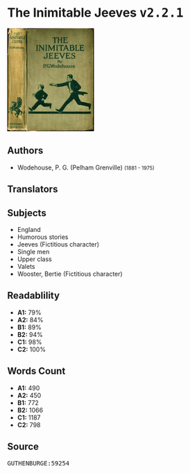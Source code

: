 # The Inimitable Jeeves <kbd>v2.2.1</kbd>

![](./cover.medium.jpg "")

## Authors


 - Wodehouse, P. G. (Pelham Grenville) <small>(1881 - 1975)</small>

## Translators



## Subjects


 - England
 - Humorous stories
 - Jeeves (Fictitious character)
 - Single men
 - Upper class
 - Valets
 - Wooster, Bertie (Fictitious character)

## Readablility


 - **A1:** 79%
 - **A2:** 84%
 - **B1:** 89%
 - **B2:** 94%
 - **C1:** 98%
 - **C2:** 100%

## Words Count


 - **A1:** 490
 - **A2:** 450
 - **B1:** 772
 - **B2:** 1066
 - **C1:** 1187
 - **C2:** 798

## Source


<kbd>GUTHENBURGE:59254</kbd>
